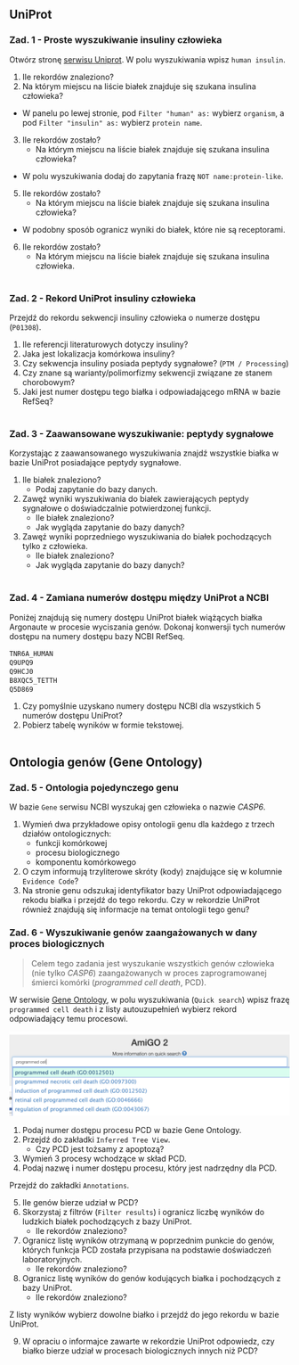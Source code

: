 ## UniProt

### Zad. 1 - Proste wyszukiwanie insuliny człowieka
Otwórz stronę [serwisu Uniprot](https://www.uniprot.org/). W polu wyszukiwania wpisz `human insulin`.

1. Ile rekordów znaleziono?
2. Na którym miejscu na liście białek znajduje się szukana insulina człowieka?

* W panelu po lewej stronie, pod `Filter "human" as:` wybierz `organism`, a pod `Filter "insulin" as:` wybierz `protein name`.

3. Ile rekordów zostało?
   * Na którym miejscu na liście białek znajduje się szukana insulina człowieka?

* W polu wyszukiwania dodaj do zapytania frazę `NOT name:protein-like`.

5. Ile rekordów zostało?
   * Na którym miejscu na liście białek znajduje się szukana insulina człowieka?

* W podobny sposób ogranicz wyniki do białek, które nie są receptorami.

6. Ile rekordów zostało?
   * Na którym miejscu na liście białek znajduje się szukana insulina człowieka.
<br/><br/>


### Zad. 2 - Rekord UniProt insuliny człowieka
Przejdź do rekordu sekwencji insuliny człowieka o numerze dostępu (`P01308`).

1. Ile referencji literaturowych dotyczy insuliny?
2. Jaka jest lokalizacja komórkowa insuliny?
3. Czy sekwencja insuliny posiada peptydy sygnałowe? (`PTM / Processing`)
4. Czy znane są warianty/polimorfizmy sekwencji związane ze stanem chorobowym?
5. Jaki jest numer dostępu tego białka i odpowiadającego mRNA w bazie RefSeq?
<br><br>

### Zad. 3 - Zaawansowane wyszukiwanie: peptydy sygnałowe
Korzystając z zaawansowanego wyszukiwania znajdź wszystkie białka w bazie UniProt posiadające peptydy sygnałowe.

1. Ile białek znaleziono?
   * Podaj zapytanie do bazy danych.
2. Zawęź wyniki wyszukiwania do białek zawierających peptydy sygnałowe o doświadczalnie potwierdzonej funkcji. 
   * Ile białek znaleziono?
   * Jak wygląda zapytanie do bazy danych?
3. Zawęź wyniki poprzedniego wyszukiwania do białek pochodzących tylko z człowieka.
   * Ile białek znaleziono?
   * Jak wygląda zapytanie do bazy danych?
<br/><br/>


### Zad. 4 - Zamiana numerów dostępu między UniProt a NCBI
Poniżej znajdują się numery dostępu UniProt białek wiążących białka Argonaute w procesie wyciszania genów. Dokonaj konwersji tych numerów dostępu na numery dostępu bazy NCBI RefSeq.

```
TNR6A_HUMAN
Q9UPQ9
Q9HCJ0
B8XQC5_TETTH
Q5D869
```

1. Czy pomyślnie uzyskano numery dostępu NCBI dla wszystkich 5 numerów dostępu UniProt?
2. Pobierz tabelę wyników w formie tekstowej.
<br/><br/>

## Ontologia genów (Gene Ontology)

### Zad. 5 - Ontologia pojedynczego genu
W bazie `Gene` serwisu NCBI wyszukaj gen człowieka o nazwie *CASP6*.

1. Wymień dwa przykładowe opisy ontologii genu dla każdego z trzech działów ontologicznych:
   * funkcji komórkowej
   * procesu biologicznego
   * komponentu komórkowego
2. O czym informują trzyliterowe skróty (kody) znajdujące się w kolumnie `Evidence Code`?
3. Na stronie genu odszukaj identyfikator bazy UniProt odpowiadającego rekodu białka i przejdź do tego rekordu. Czy w rekordzie UniProt również znajdują się informacje na temat ontologii tego genu?


### Zad. 6 - Wyszukiwanie genów zaangażowanych w dany proces biologicznych

> Celem tego zadania jest wyszukanie wszystkich genów człowieka (nie tylko *CASP6*) zaangażowanych w proces zaprogramowanej śmierci komórki (*programmed cell death*, PCD).

W serwisie [Gene Ontology](http://amigo.geneontology.org/amigo/), w polu wyszukiwania (`Quick search`) wpisz frazę `programmed cell death` i z listy autouzupełnień wybierz rekord odpowiadający temu procesowi.

<img src="./images/amigo-quicksearch.png" alt="amigo-quicksearch" width="600px">

1. Podaj numer dostępu procesu PCD w bazie Gene Ontology.
2. Przejdź do zakładki `Inferred Tree View`.
   * Czy PCD jest tożsamy z apoptozą?
3. Wymień 3 procesy wchodzące w skład PCD.
4. Podaj nazwę i numer dostępu procesu, który jest nadrzędny dla PCD.

Przejdź do zakładki `Annotations`. 

5. Ile genów bierze udział w PCD?
6. Skorzystaj z filtrów (`Filter results`) i ogranicz liczbę wyników do ludzkich białek pochodzących z bazy UniProt. 
   - Ile rekordów znaleziono?
7. Ogranicz listę wyników otrzymaną w poprzednim punkcie do genów, których funkcja PCD została przypisana na podstawie doświadczeń laboratoryjnych.
   - Ile rekordów znaleziono?
8. Ogranicz listę wyników do genów kodujących białka i pochodzących z bazy UniProt.
   - Ile rekordów znaleziono?

Z listy wyników wybierz dowolne białko i przejdź do jego rekordu w bazie UniProt.

9. W opraciu o informajce zawarte w rekordzie UniProt odpowiedz, czy białko bierze udział w procesach biologicznych innych niż PCD?
